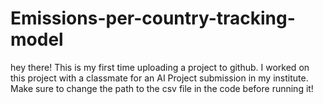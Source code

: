# Emissions-per-country-tracking-model
hey there!
This is my first time uploading a project to github.
I worked on this project with a classmate for an AI Project submission in my institute.
Make sure to change the path to the csv file in the code before running it!
